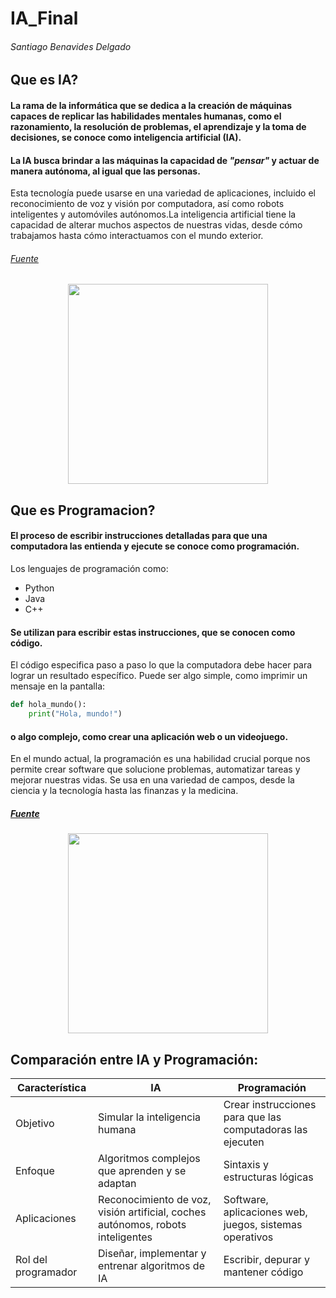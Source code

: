 # IA_Final
###### Santiago Benavides Delgado

## Que es IA?

#### La rama de la informática que se dedica a la creación de máquinas capaces de replicar las habilidades mentales humanas, como el razonamiento, la resolución de problemas, el aprendizaje y la toma de decisiones, se conoce como inteligencia artificial (IA).

#### La IA busca brindar a las máquinas la capacidad de *"pensar"* y actuar de manera autónoma, al igual que las personas. 
Esta tecnología puede usarse en una variedad de aplicaciones, incluido el reconocimiento de voz y visión por computadora, así como robots inteligentes y automóviles autónomos.La inteligencia artificial tiene la capacidad de alterar muchos aspectos de nuestras vidas, desde cómo trabajamos hasta cómo interactuamos con el mundo exterior.

###### [Fuente](https://planderecuperacion.gob.es/noticias/que-es-inteligencia-artificial-ia-prtr)

<p align="center">
<img src="./Imagenes 1/Ima,png" height="320">
</p>

## Que es Programacion?
#### El proceso de escribir instrucciones detalladas para que una computadora las entienda y ejecute se conoce como programación. 
Los lenguajes de programación como: 
- Python
- Java
- C++
#### Se utilizan para escribir estas instrucciones, que se conocen como código. 
El código especifica paso a paso lo que la computadora debe hacer para lograr un resultado específico. Puede ser algo simple, como imprimir un mensaje en la pantalla:

```python
def hola_mundo():
    print("Hola, mundo!")
```

#### o algo complejo, como crear una aplicación web o un videojuego.
En el mundo actual, la programación es una habilidad crucial porque nos permite crear software que solucione problemas, automatizar tareas y mejorar nuestras vidas. Se usa en una variedad de campos, desde la ciencia y la tecnología hasta las finanzas y la medicina.

##### [Fuente](https://fi.ort.edu.uy/blog/que-es-programar-y-para-que-sirve)

<p align="center">
<img src="./Imagenes 1/IA,png" height="320">
</p>

## Comparación entre IA y Programación:

|Característica	|IA|	Programación|
|---|---|---|
|Objetivo|	Simular la inteligencia humana	|Crear instrucciones para que las computadoras las ejecuten|
|Enfoque	|Algoritmos complejos que aprenden y se adaptan	|Sintaxis y estructuras lógicas
|Aplicaciones	|Reconocimiento de voz, visión artificial, coches autónomos, robots inteligentes	|Software, aplicaciones web, juegos, sistemas operativos
|Rol del programador	|Diseñar, implementar y entrenar algoritmos de IA	|Escribir, depurar y mantener código

